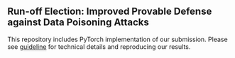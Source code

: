 ## Run-off Election: Improved Provable Defense against Data Poisoning Attacks 

This repository includes PyTorch implementation of our submission. 
Please see [guideline](guideline.md) for technical details and reproducing our results.

